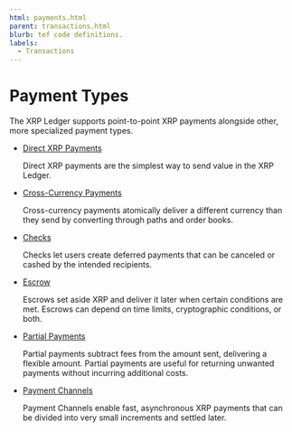 ```yaml
---
html: payments.html
parent: transactions.html
blurb: tef code definitions.
labels:
  - Transactions
---
```

# Payment Types
  The XRP Ledger supports point-to-point XRP payments alongside other, more specialized payment types.

- [Direct XRP Payments](direct-xrp-payments.md)

  Direct XRP payments are the simplest way to send value in the XRP Ledger.

- [Cross-Currency Payments](cross-currency-payments.md)

  Cross-currency payments atomically deliver a different currency than they send by converting through paths and order books.

- [Checks](checks.md)

  Checks let users create deferred payments that can be canceled or cashed by the intended recipients.

- [Escrow](escrow.md)

  Escrows set aside XRP and deliver it later when certain conditions are met. Escrows can depend on time limits, cryptographic conditions, or both.

- [Partial Payments](partial-payments.md)

  Partial payments subtract fees from the amount sent, delivering a flexible amount. Partial payments are useful for returning unwanted payments without incurring additional costs.

- [Payment Channels](payment-channels.md)

  Payment Channels enable fast, asynchronous XRP payments that can be divided into very small increments and settled later.